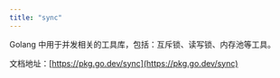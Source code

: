 ```yaml
---
title: "sync"
---
```


Golang 中用于并发相关的工具库，包括：互斥锁、读写锁、内存池等工具。

文档地址：[https://pkg.go.dev/sync](https://pkg.go.dev/sync)

<!--more-->

